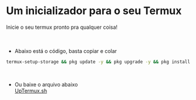 # Um inicializador para o seu Termux
Inicie o seu termux pronto pra qualquer coisa!
<br><br><br>
- Abaixo está o código, basta copiar e colar
```bash
termux-setup-storage && pkg update -y && pkg upgrade -y && pkg install python3 wget git nano
```
<br>

- Ou baixe o arquivo abaixo<br>
[UpTermux.sh](https://github.com/BrunoRodri1/meu_termux/blob/15d5eda066571cccd311fd6b2f7da8b729a5d001/files/uptermux.sh)

